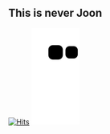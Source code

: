 ## This is never Joon
[![Hits](https://hits.seeyoufarm.com/api/count/incr/badge.svg?url=https%3A%2F%2Fgithub.com%2Fapnalkkamkkamhanjoon&count_bg=%2300B5FF&title_bg=%23555555&icon=&icon_color=%23FF0000&title=hits&edge_flat=false)](https://hits.seeyoufarm.com)
![snake gif](https://raw.githubusercontent.com/apnalkkamkkamhanjoon/apnalkkamkkamhanjoon/main/github-contribution-grid-snake.svg
)
